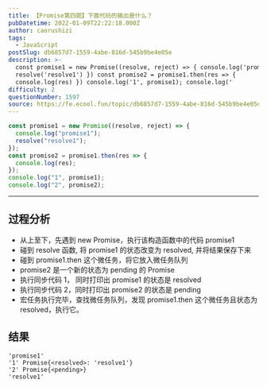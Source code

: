 ```yaml
---
title: 【Promise第四题】下面代码的输出是什么？
pubDatetime: 2022-01-09T22:22:18.000Z
author: caorushizi
tags:
  - JavaScript
postSlug: db6857d7-1559-4abe-816d-545b9be4e05e
description: >-
  const promise1 = new Promise((resolve, reject) => { console.log('promise1')
  resolve('resolve1') }) const promise2 = promise1.then(res => {
  console.log(res) }) console.log('1', promise1); console.log('
difficulty: 2
questionNumber: 1597
source: https://fe.ecool.fun/topic/db6857d7-1559-4abe-816d-545b9be4e05e
---
```


```javascript
const promise1 = new Promise((resolve, reject) => {
  console.log("promise1");
  resolve("resolve1");
});
const promise2 = promise1.then(res => {
  console.log(res);
});
console.log("1", promise1);
console.log("2", promise2);
```

---

## 过程分析

- 从上至下，先遇到 new Promise，执行该构造函数中的代码 promise1
- 碰到 resolve 函数, 将 promise1 的状态改变为 resolved, 并将结果保存下来
- 碰到 promise1.then 这个微任务，将它放入微任务队列
- promise2 是一个新的状态为 pending 的 Promise
- 执行同步代码 1， 同时打印出 promise1 的状态是 resolved
- 执行同步代码 2，同时打印出 promise2 的状态是 pending
- 宏任务执行完毕，查找微任务队列，发现 promise1.then 这个微任务且状态为 resolved，执行它。

## 结果

```
'promise1'
'1' Promise{<resolved>: 'resolve1'}
'2' Promise{<pending>}
'resolve1'
```
